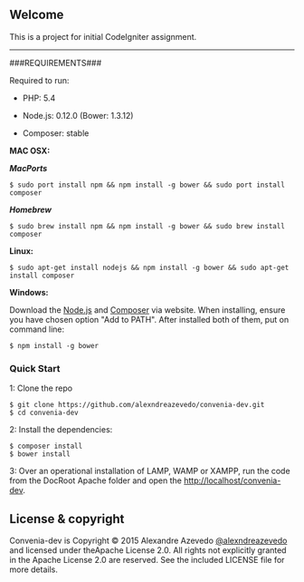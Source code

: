 ## Welcome

This is a project for initial CodeIgniter assignment.

---

###REQUIREMENTS###

Required to run:

- PHP: 5.4

- Node.js: 0.12.0 (Bower: 1.3.12)

- Composer: stable


**MAC OSX:**
  
***MacPorts***
```
$ sudo port install npm && npm install -g bower && sudo port install composer
```
  
***Homebrew***
```
$ sudo brew install npm && npm install -g bower && sudo brew install composer
```

**Linux:**
```
$ sudo apt-get install nodejs && npm install -g bower && sudo apt-get install composer
```

**Windows:**

Download the [Node.js](https://nodejs.org/download/) and [Composer](https://getcomposer.org/download/) via website.
When installing, ensure you have chosen option "Add to PATH". After installed both of them, put on command line:
```
$ npm install -g bower
```


### Quick Start

1: Clone the repo

```
$ git clone https://github.com/alexndreazevedo/convenia-dev.git
$ cd convenia-dev
```

2: Install the dependencies:

```
$ composer install
$ bower install
```


3: Over an operational installation of LAMP, WAMP or XAMPP, run the code from the DocRoot Apache folder and open the [http://localhost/convenia-dev](http://localhost/convenia-dev).


License & copyright
-------------------

Convenia-dev is Copyright &copy; 2015 Alexandre Azevedo [@alexndreazevedo](https://github.com/alexndreazevedo) and licensed under theApache License 2.0. All rights not explicitly granted in the Apache License 2.0 are reserved. See the included LICENSE file for more details.